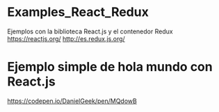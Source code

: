 # Examples_React_Redux
Ejemplos con la biblioteca React.js y el contenedor Redux
https://reactjs.org/
http://es.redux.js.org/

# Ejemplo simple de hola mundo con React.js
https://codepen.io/DanielGeek/pen/MQdowB
